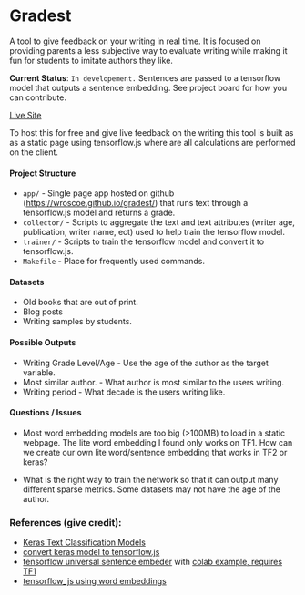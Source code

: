 # Gradest
A tool to give feedback on your writing in real time. It is focused on providing parents 
a less subjective way to evaluate writing while making it fun for students to imitate authors they like. 

**Current Status**: ```In developement.``` Sentences are passed to a tensorflow model that outputs a 
sentence embedding. See project board for how you can contribute.   

[Live Site](https://wroscoe.github.io/gradest/)

To host this for free and give live feedback on the writing this tool is built as as a static page using
 tensorflow.js where are all calculations are performed on the client. 

#### Project Structure
* ```app/``` - Single page app hosted on github (https://wroscoe.github.io/gradest/) that runs text through a tensorflow.js model and returns a grade.
* ```collector/``` - Scripts to aggregate the text and text attributes (writer age, publication, writer name, ect) 
used to help train the tensorflow model. 
* ```trainer/``` - Scripts to train the tensorflow model and convert it to tensorflow.js.
* ```Makefile``` - Place for frequently used commands. 

#### Datasets
* Old books that are out of print.
* Blog posts
* Writing samples by students. 

#### Possible Outputs
* Writing Grade Level/Age - Use the age of the author as the target variable.
* Most similar author. - What author is most similar to the users writing. 
* Writing period - What decade is the users writing like. 


#### Questions / Issues
* Most word embedding models are too big (>100MB) to load in a static webpage. The lite word embedding I found
only works on TF1. How can we create our own lite word/sentence embedding that works in TF2 or keras? 

* What is the right way to train the network so that it can output many different sparse metrics. Some 
datasets may not have the age of the author.


### References (give credit): 
* [Keras Text Classification Models](https://github.com/ShawnyXiao/TextClassification-Keras)
* [convert keras model to tensorflow.js](https://www.tensorflow.org/js/tutorials/conversion/import_keras)
* [tensorflow universal sentence embeder](https://github.com/tensorflow/tfjs-models/tree/master/universal-sentence-encoder) with [colab example, requires TF1](https://colab.research.google.com/github/tensorflow/hub/blob/master/examples/colab/semantic_similarity_with_tf_hub_universal_encoder_lite.ipynb)
* [tensorflow_js using word embeddings](https://github.com/tensorflow/tfjs-examples/tree/master/sentiment)
